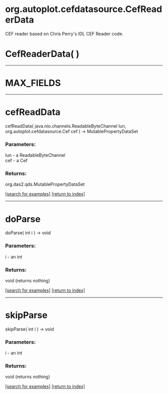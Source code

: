 # org.autoplot.cefdatasource.CefReaderData

CEF reader based on Chris Perry's IDL CEF Reader code.

# CefReaderData( )


***
<a name="MAX_FIELDS"></a>
# MAX_FIELDS



***
<a name="cefReadData"></a>
# cefReadData
cefReadData( java.nio.channels.ReadableByteChannel lun, org.autoplot.cefdatasource.Cef cef ) &rarr; MutablePropertyDataSet



### Parameters:
lun - a ReadableByteChannel
<br>cef - a Cef

### Returns:
org.das2.qds.MutablePropertyDataSet


<a href="https://github.com/autoplot/dev/search?q=cefReadData&unscoped_q=cefReadData">[search for examples]</a>
<a href="https://github.com/autoplot/documentation/blob/master/javadoc/index-all.md">[return to index]</a>

***
<a name="doParse"></a>
# doParse
doParse( int i ) &rarr; void



### Parameters:
i - an int

### Returns:
void (returns nothing)


<a href="https://github.com/autoplot/dev/search?q=doParse&unscoped_q=doParse">[search for examples]</a>
<a href="https://github.com/autoplot/documentation/blob/master/javadoc/index-all.md">[return to index]</a>

***
<a name="skipParse"></a>
# skipParse
skipParse( int i ) &rarr; void



### Parameters:
i - an int

### Returns:
void (returns nothing)


<a href="https://github.com/autoplot/dev/search?q=skipParse&unscoped_q=skipParse">[search for examples]</a>
<a href="https://github.com/autoplot/documentation/blob/master/javadoc/index-all.md">[return to index]</a>


